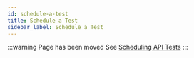 ```yaml
---
id: schedule-a-test
title: Schedule a Test
sidebar_label: Schedule a Test
---
```


:::warning Page has been moved
See [Scheduling API Tests](/api-testing/schedule-test.md)
:::
